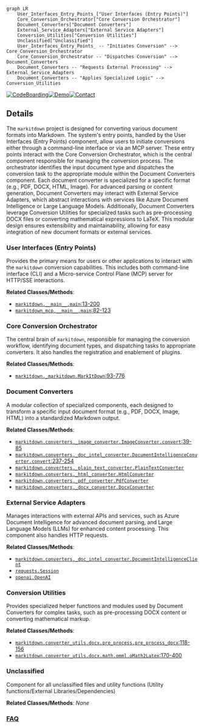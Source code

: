 ```mermaid
graph LR
    User_Interfaces_Entry_Points_["User Interfaces (Entry Points)"]
    Core_Conversion_Orchestrator["Core Conversion Orchestrator"]
    Document_Converters["Document Converters"]
    External_Service_Adapters["External Service Adapters"]
    Conversion_Utilities["Conversion Utilities"]
    Unclassified["Unclassified"]
    User_Interfaces_Entry_Points_ -- "Initiates Conversion" --> Core_Conversion_Orchestrator
    Core_Conversion_Orchestrator -- "Dispatches Conversion" --> Document_Converters
    Document_Converters -- "Requests External Processing" --> External_Service_Adapters
    Document_Converters -- "Applies Specialized Logic" --> Conversion_Utilities
```

[![CodeBoarding](https://img.shields.io/badge/Generated%20by-CodeBoarding-9cf?style=flat-square)](https://github.com/CodeBoarding/CodeBoarding)[![Demo](https://img.shields.io/badge/Try%20our-Demo-blue?style=flat-square)](https://www.codeboarding.org/diagrams)[![Contact](https://img.shields.io/badge/Contact%20us%20-%20contact@codeboarding.org-lightgrey?style=flat-square)](mailto:contact@codeboarding.org)

## Details

The `markitdown` project is designed for converting various document formats into Markdown. The system's entry points, handled by the User Interfaces (Entry Points) component, allow users to initiate conversions either through a command-line interface or via an MCP server. These entry points interact with the Core Conversion Orchestrator, which is the central component responsible for managing the conversion process. The orchestrator identifies the input document type and dispatches the conversion task to the appropriate module within the Document Converters component. Each document converter is specialized for a specific format (e.g., PDF, DOCX, HTML, Image). For advanced parsing or content generation, Document Converters may interact with External Service Adapters, which abstract interactions with services like Azure Document Intelligence or Large Language Models. Additionally, Document Converters leverage Conversion Utilities for specialized tasks such as pre-processing DOCX files or converting mathematical expressions to LaTeX. This modular design ensures extensibility and maintainability, allowing for easy integration of new document formats or external services.

### User Interfaces (Entry Points)
Provides the primary means for users or other applications to interact with the `markitdown` conversion capabilities. This includes both command-line interface (CLI) and a Micro-service Control Plane (MCP) server for HTTP/SSE interactions.


**Related Classes/Methods**:

- <a href="https://github.com/microsoft/markitdown/blob/mainpackages/markitdown/src/markitdown/__main__.py#L13-L200" target="_blank" rel="noopener noreferrer">`markitdown.__main__.main`:13-200</a>
- <a href="https://github.com/microsoft/markitdown/blob/mainpackages/markitdown-mcp/src/markitdown_mcp/__main__.py#L82-L123" target="_blank" rel="noopener noreferrer">`markitdown_mcp.__main__.main`:82-123</a>


### Core Conversion Orchestrator
The central brain of `markitdown`, responsible for managing the conversion workflow, identifying document types, and dispatching tasks to appropriate converters. It also handles the registration and enablement of plugins.


**Related Classes/Methods**:

- <a href="https://github.com/microsoft/markitdown/blob/mainpackages/markitdown/src/markitdown/_markitdown.py#L93-L776" target="_blank" rel="noopener noreferrer">`markitdown._markitdown.MarkItDown`:93-776</a>


### Document Converters
A modular collection of specialized components, each designed to transform a specific input document format (e.g., PDF, DOCX, Image, HTML) into a standardized Markdown output.


**Related Classes/Methods**:

- <a href="https://github.com/microsoft/markitdown/blob/mainpackages/markitdown/src/markitdown/converters/_image_converter.py#L39-L85" target="_blank" rel="noopener noreferrer">`markitdown.converters._image_converter.ImageConverter.convert`:39-85</a>
- <a href="https://github.com/microsoft/markitdown/blob/mainpackages/markitdown/src/markitdown/converters/_doc_intel_converter.py#L237-L254" target="_blank" rel="noopener noreferrer">`markitdown.converters._doc_intel_converter.DocumentIntelligenceConverter.convert`:237-254</a>
- <a href="https://github.com/microsoft/markitdown/blob/mainpackages/markitdown/src/markitdown/converters/_plain_text_converter.py" target="_blank" rel="noopener noreferrer">`markitdown.converters._plain_text_converter.PlainTextConverter`</a>
- <a href="https://github.com/microsoft/markitdown/blob/mainpackages/markitdown/src/markitdown/converters/_html_converter.py" target="_blank" rel="noopener noreferrer">`markitdown.converters._html_converter.HtmlConverter`</a>
- <a href="https://github.com/microsoft/markitdown/blob/mainpackages/markitdown/src/markitdown/converters/_pdf_converter.py" target="_blank" rel="noopener noreferrer">`markitdown.converters._pdf_converter.PdfConverter`</a>
- <a href="https://github.com/microsoft/markitdown/blob/mainpackages/markitdown/src/markitdown/converters/_docx_converter.py" target="_blank" rel="noopener noreferrer">`markitdown.converters._docx_converter.DocxConverter`</a>


### External Service Adapters
Manages interactions with external APIs and services, such as Azure Document Intelligence for advanced document parsing, and Large Language Models (LLMs) for enhanced content processing. This component also handles HTTP requests.


**Related Classes/Methods**:

- <a href="https://github.com/microsoft/markitdown/blob/mainpackages/markitdown/src/markitdown/converters/_doc_intel_converter.py" target="_blank" rel="noopener noreferrer">`markitdown.converters._doc_intel_converter.DocumentIntelligenceClient`</a>
- <a href="https://github.com/microsoft/markitdown/blob/mainpackages/markitdown/src/markitdown/_markitdown.py" target="_blank" rel="noopener noreferrer">`requests.Session`</a>
- <a href="https://github.com/microsoft/markitdown/blob/mainpackages/markitdown/src/markitdown/converters/_image_converter.py" target="_blank" rel="noopener noreferrer">`openai.OpenAI`</a>


### Conversion Utilities
Provides specialized helper functions and modules used by Document Converters for complex tasks, such as pre-processing DOCX content or converting mathematical markup.


**Related Classes/Methods**:

- <a href="https://github.com/microsoft/markitdown/blob/mainpackages/markitdown/src/markitdown/converter_utils/docx/pre_process.py#L118-L156" target="_blank" rel="noopener noreferrer">`markitdown.converter_utils.docx.pre_process.pre_process_docx`:118-156</a>
- <a href="https://github.com/microsoft/markitdown/blob/mainpackages/markitdown/src/markitdown/converter_utils/docx/math/omml.py#L170-L400" target="_blank" rel="noopener noreferrer">`markitdown.converter_utils.docx.math.omml.oMath2Latex`:170-400</a>


### Unclassified
Component for all unclassified files and utility functions (Utility functions/External Libraries/Dependencies)


**Related Classes/Methods**: _None_



### [FAQ](https://github.com/CodeBoarding/GeneratedOnBoardings/tree/main?tab=readme-ov-file#faq)